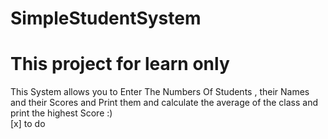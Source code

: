 # SimpleStudentSystem
# This project for learn only
This System allows you to Enter The Numbers Of Students , their Names and their Scores and Print them and calculate the average of the class and print the highest Score :)  
 [x] to do
